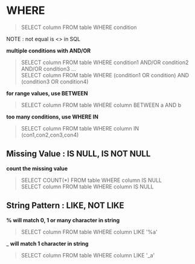 # WHERE
> SELECT column FROM table WHERE condition

NOTE : not equal is <> in SQL

__multiple conditions with AND/OR__
> SELECT column FROM table WHERE condition1 AND/OR condition2 AND/OR condition3 ...  
> SELECT column FROM table WHERE (condition1 OR condition) AND (condition3 OR condition4)

__for range values, use BETWEEN__
> SELECT column FROM table WHERE column BETWEEN a AND b

__too many conditions, use WHERE IN__
> SELECT column FROM table WHERE column IN (con1,con2,con3,con4)

## Missing Value : __IS NULL__, __IS NOT NULL__
__count the missing value__
> SELECT COUNT(*) FROM table WHERE column IS NULL  
> SELECT column FROM table WHERE column IS NULL

## String Pattern : __LIKE__, __NOT LIKE__

__% will match 0, 1 or many character in string__
> SELECT column FROM table WHERE column LIKE '%a'

_ __will match 1 character in string__
> SELECT column FROM table WHERE column LIKE '_a'
